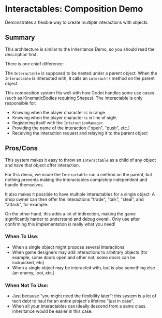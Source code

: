 # Interactables: Composition Demo

Demonstrates a flexible way to create multiple interactions with objects.

## Summary

This architecture is similar to the Inheritance Demo, so you should read the description first.

There is one chief difference:

The `Interactable` is supposed to be nested under a parent object. When the `Interactable` is interacted with, it calls an `interact()` method on the parent object.

This composition system fits well with how Godot handles some use cases (such as KinematicBodies requiring Shapes). The Interactable is only responsible for:

- Knowing when the player character is in range
- Knowing when the player character is in line of sight
- Registering itself with the `InteractionManager`.
- Providing the name of the interaction ("open", "push", etc.)
- Receiving the interaction request and relaying it to the parent object

## Pros/Cons

This system makes it easy to throw an `Interactable` as a child of any object and have that object offer interaction. 

For this demo, we made the `Interactable` run a method on the parent, but nothing prevents making the interactables completely independent and handle themselves.

It also makes it possible to have multiple interactables for a single object. A shop owner can then offer the interactions "trade", "talk", "steal", and "attack", for example.

On the other hand, this adds a lot of indirection, making the game significantly harder to understand and debug overall. Only use after confirming this implementation is really what you need!


### When To Use:

- When a single object might propose several interactions
- When game designers may add interactions to arbitrary objects (for example, some doors open and other not; some doors can be lockpicked, etc)
- When a single object may be interacted with, but is also something else (an enemy, loot, etc.)


### When Not To Use:

- Just because "you might need the flexibility later": this system is a lot of tech debt to haul for an entire project's lifetime "just in case".
- When all your interactables can ideally descend from a same class. Inheritance would be easier in this case.